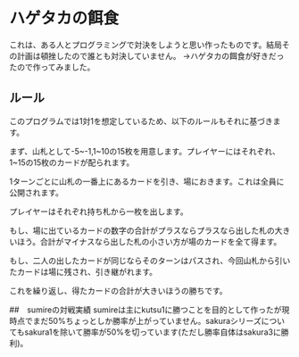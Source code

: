 # ハゲタカの餌食

これは、ある人とプログラミングで対決をしようと思い作ったものです。結局その計画は頓挫したので誰とも対決していません。
→ハゲタカの餌食が好きだったので作ってみました。

## ルール
このプログラムでは1対1を想定しているため、以下のルールもそれに基づきます。

まず、山札として-5\~-1,1\~10の15枚を用意します。プレイヤーにはそれぞれ、1\~15の15枚のカードが配られます。

1ターンごとに山札の一番上にあるカードを引き、場におきます。これは全員に公開されます。

プレイヤーはそれぞれ持ち札から一枚を出します。

もし、場に出ているカードの数字の合計がプラスならプラスなら出した札の大きいほう。合計がマイナスなら出した札の小さい方が場のカードを全て得ます。

もし、二人の出したカードが同じならそのターンはパスされ、今回山札から引いたカードは場に残され、引き継がれます。

これを繰り返し、得たカードの合計が大きいほうの勝ちです。



##　sumireの対戦実績
sumireは主にkutsu1に勝つことを目的として作ったが現時点でまだ50%ちょっとしか勝率が上がっていません。sakuraシリーズについてもsakura1を除いて勝率が50%を切っています(ただし勝率自体はsakura3に勝利)。
